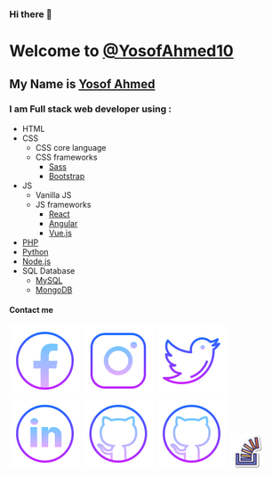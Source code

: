 ### Hi there 👋

<!--
**YosofAhmed10/YosofAhmed10** is a ✨ _special_ ✨ repository because its `README.md` (this file) appears on your GitHub profile.

Here are some ideas to get you started:

- 🔭 I’m currently working on ...
- 🌱 I’m currently learning ...
- 👯 I’m looking to collaborate on ...
- 🤔 I’m looking for help with ...
- 💬 Ask me about ...
- 📫 How to reach me: ...
- 😄 Pronouns: ...
- ⚡ Fun fact: ...
-->

# Welcome to [@YosofAhmed10](https://github.com/YosofAhmed10)

## My Name is [Yosof Ahmed](https://github.com/YosofAhmed10)

### I am Full stack web developer using :

- HTML
- CSS
  - CSS core language
  - CSS frameworks
    - [Sass](https://github.com/sass)
    - [Bootstrap](https://github.com/twbs)
- JS
  - Vanilla JS
  - JS frameworks
    - [React](https://github.com/facebook/react)
    - [Angular](https://github.com/angular)
    - [Vue.js](https://github.com/vuejs)
- [PHP](https://github.com/php)
- [Python](https://github.com/python)
- [Node.js](https://github.com/nodejs)
- SQL Database
  - [MySQL](https://github.com/mysql)
  - [MongoDB](https://github.com/mongodb)

#### Contact me

<a href="https://www.facebook.com/yosofahmed347/"><img src="https://github.com/YosofAhmed10/YosofAhmed10/blob/main/src/svg/icons8-facebook.svg" alt="facebook-profile"></a>
<a href="https://www.instagram.com/yosofahmed347/"><img src="https://github.com/YosofAhmed10/YosofAhmed10/blob/main/src/svg/icons8-instagram.svg" alt="instagram-profile"></a>
<a href="https://twitter.com/Youssef30102008/"><img src="https://github.com/YosofAhmed10/YosofAhmed10/blob/main/src/svg/icons8-twitter.svg" alt="twitter-profile"></a>
<a href="https://www.linkedin.com/in/yosof-ahmed-bbab39244/"><img src="https://github.com/YosofAhmed10/YosofAhmed10/blob/main/src/svg/icons8-linkedin-circled.svg" alt="linkedin-profile"></a>
<a href="https://github.com/YosofAhmed10"><img src="https://github.com/YosofAhmed10/YosofAhmed10/blob/main/src/svg/icons8-github.svg" alt="github-profile"></a>
<a href="https://github.com/yosofahmed0"><img src="https://github.com/YosofAhmed10/YosofAhmed10/blob/main/src/svg/icons8-github.svg" alt="github-another-profile"></a>
<a href="https://stackoverflow.com/users/17017360/youssef-ahmed"><img style="width: 64px" src="https://github.com/YosofAhmed10/YosofAhmed10/blob/main/src/svg/icons8-stack-overflow.svg" alt="stackoverflow-profile"></a>
